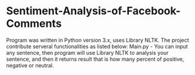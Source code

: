 # Sentiment-Analysis-of-Facebook-Comments
Program was written in Python version 3.x, uses Library NLTK.  The project contribute serveral functionalities as listed below:  Main.py - You can input any sentence, then program will use Library NLTK to analysis your sentence, and then it returns result that is how many percent of positive, negative or neutral.
